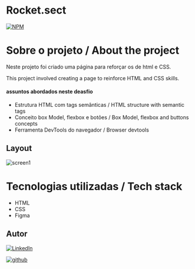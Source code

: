 # Rocket.sect
[![NPM](https://img.shields.io/npm/l/react)](./LICENSE)

# Sobre o projeto / About the project

Neste projeto foi criado uma página para reforçar os de html e CSS.

This project involved creating a page to reinforce HTML and CSS skills.

#### assuntos abordados neste deasfio

- Estrutura HTML com tags semânticas / HTML structure with semantic tags
- Conceito box Model, flexbox e botões / Box Model, flexbox and buttons concepts
- Ferramenta DevTools do navegador / Browser devtools

## Layout
![screen1](./assets/rocket.sect-page.png.png)

# Tecnologias utilizadas / Tech stack
- HTML
- CSS
- Figma

## Autor

[![LinkedIn](https://img.shields.io/badge/-Rafael%20Nascimento-000099?style=flat&logo=linkedin)](https://www.linkedin.com/in/rafaelvnascimento/)

[![github](https://img.shields.io/badge/-Rafael%20Nascimento-000000?style=flat&logo=github)](https://www.linkedin.com/in/rafaelvnascimento/)
